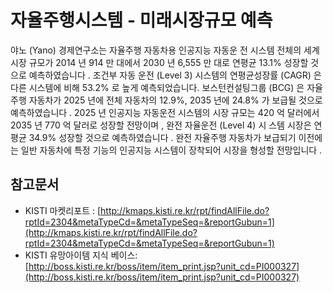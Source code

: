 # 자율주행시스템 - 미래시장규모 예측

야노 (Yano) 경제연구소는 자율주행 자동차용 인공지능 자동운 전 시스템 전체의 세계 시장 규모가  2014 년  914 만 대에서  2030 년 6,555 만 대로 연평균  13.1%  성장할 것으로 예측하였습니다 .  조건부 자동 운전 (Level 3)  시스템의 연평균성장률 (CAGR) 은 다른 시스템에 비해 53.2% 로 높게 예측되었습니다. 보스턴컨설팅그룹 (BCG) 은 자율주행 자동차가  2025 년에 전체 자동차의  12.9%, 2035 년에  24.8% 가 보급될 것으로 예측하였습니다 .  2025 년 인공지능 자동운전 시스템의 시장 규모는  420 억 달러에서 2035 년  770 억 달러로 성장할 전망이며 ,  완전 자율운전 (Level 4)  시 스템 시장은 연평균  34.9%  성장할 것으로 예측하였습니다 .  완전 자율주행 자동차가 보급되기 이전에는 일반 자동차에 특정 기능의 인공지능 시스템이 장착되어 시장을 형성할 전망입니다 .     


## 참고문서
- KISTI 마켓리포트 : [http://kmaps.kisti.re.kr/rpt/findAllFile.do?rptId=2304&metaTypeCd=&metaTypeSeq=&reportGubun=1](http://kmaps.kisti.re.kr/rpt/findAllFile.do?rptId=2304&metaTypeCd=&metaTypeSeq=&reportGubun=1)
- KISTI 유망아이템 지식 베이스: [http://boss.kisti.re.kr/boss/item/item_print.jsp?unit_cd=PI000327](http://boss.kisti.re.kr/boss/item/item_print.jsp?unit_cd=PI000327)
